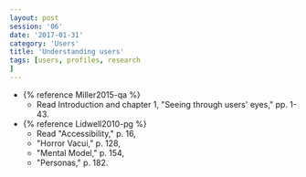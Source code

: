 ```yaml
--- 
layout: post 
session: '06' 
date: '2017-01-31' 
category: 'Users' 
title: 'Understanding users' 
tags: [users, profiles, research			
] 
--- 
```


  - {% reference Miller2015-qa %}
    - Read Introduction and chapter 1, "Seeing through users' eyes," pp. 1-43. 
  - {% reference Lidwell2010-pg %}
    - Read "Accessibility," p. 16,
    - "Horror Vacui," p. 128, 
    - "Mental Model," p. 154,
    - "Personas," p. 182.

<excerpt/>
